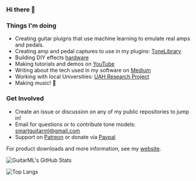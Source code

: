 ### Hi there 👋

### Things I'm doing

- Creating guitar pluigns that use machine learning to emulate real amps and pedals.
- Creating amp and pedal captures to use in my plugins: [ToneLibrary](https://guitarml.com/tonelibrary/tonelib-pro.html)
- Building DIY effects [hardware](https://github.com/GuitarML/Seed) 
- Making tutorials and demos on [YouTube](https://www.youtube.com/channel/UCs6ZGZKGoxV9JadxESOtx1Q)
- Writing about the tech used in my software on [Medium](https://medium.com/@keyth72)
- Working with local Universities: [UAH Research Project](https://guitarml.com/research.html)
- Making music! :guitar:

### Get Involved
- Create an issue or discussion on any of my public repositories to jump in!
- Email for questions or to contribute tone models: smartguitarml@gmail.com
- Support on [Patreon](https://www.patreon.com/GuitarML) or donate via [Paypal](https://www.paypal.com/donate?business=H22K2S7B7ACMJ&no_recurring=0&item_name=Support+GuitarML&currency_code=USD)

For product downloads and more information, see my [website](https://guitarml.com/).

![GuitarML's GitHub Stats](https://github-readme-stats.vercel.app/api?username=GuitarML&show_icons=true&theme=onedark&count_private=true)

![Top Langs](https://github-readme-stats.vercel.app/api/top-langs/?username=GuitarML&layout=compact&theme=onedark&count_private=true)

<!--
**GuitarML/GuitarML** is a ✨ _special_ ✨ repository because its `README.md` (this file) appears on your GitHub profile.

Here are some ideas to get you started:

- 🔭 I’m currently working on ...
- 🌱 I’m currently learning ...
- 👯 I’m looking to collaborate on ...
- 🤔 I’m looking for help with ...
- 💬 Ask me about ...
- 📫 How to reach me: ...
- 😄 Pronouns: ...
- ⚡ Fun fact: ...
-->
